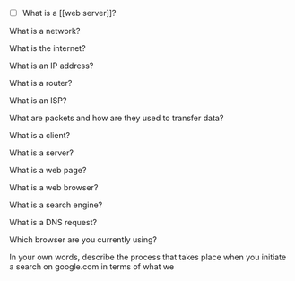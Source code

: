 
- [ ] What is a [[web server]]?

What is a network?

What is the internet?

What is an IP address?

What is a router?

What is an ISP?

What are packets and how are they used to transfer data?

What is a client?

What is a server?

What is a web page?

What is a web browser?

What is a search engine?

What is a DNS request?

Which browser are you currently using?

In your own words, describe the process that takes place when you initiate a search on google.com in terms of what we